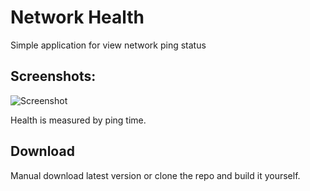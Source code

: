 # Network Health
Simple application for view network ping status

## Screenshots:

![Screenshot](https://i.imgur.com/vhB7oU9.png)

Health is measured by ping time.

## Download
Manual download latest version or clone the repo and build it yourself.